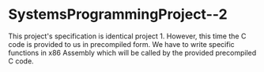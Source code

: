 SystemsProgrammingProject--2
============================

This project's specification is identical project 1. However, this time the C code is provided to us in precompiled form. We have to write specific functions in x86 Assembly which will be called by the provided precompiled C code.